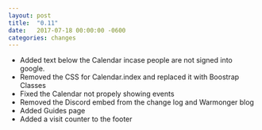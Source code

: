 ```yaml
---
layout: post
title:  "0.11"
date:   2017-07-18 00:00:00 -0600
categories: changes
---
```


- Added text below the Calendar incase people are not signed into google.
- Removed the CSS for Calendar.index and replaced it with Boostrap Classes
- Fixed the Calendar not propely showing events
- Removed the Discord embed from the change log and Warmonger blog
- Added Guides page
- Added a visit counter to the footer